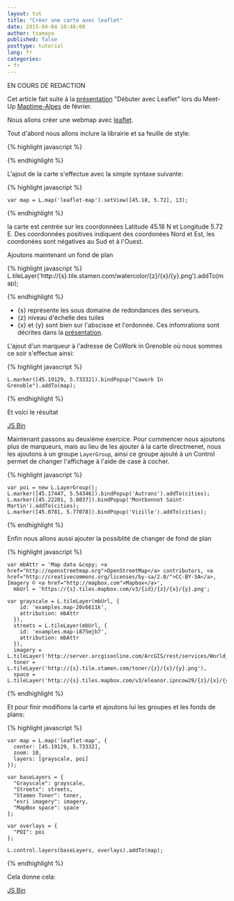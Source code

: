 ```yaml
---
layout: tut
title: "Créer une carte avec leaflet"
date: 2015-04-04 10:48:00
author: tsamaya
published: false
posttype: tutorial
lang: fr
categories:
- fr
---
```


EN COURS DE REDACTION

Cet article fait suite à la [présentation](http://maptime-alpes.com/leaflet-first-webmap/) "Débuter avec Leaflet" lors du Meet-Up [Maptime-Alpes](http://maptime-alpes.com) de février.

Nous allons créer une webmap avec [leaflet](http://leafletjs.com).

Tout d'abord nous allons inclure la librairie et sa feuille de style:

{% highlight javascript %}

<link rel="stylesheet" href="//cdn.leafletjs.com/leaflet-0.7.3/leaflet.css" />

<script src="//cdn.leafletjs.com/leaflet-0.7.3/leaflet.js"> </script>

{% endhighlight %}

L'ajout de la carte s'effectue avec la simple syntaxe suivante:

{% highlight javascript %}

    var map = L.map('leaflet-map').setView([45.18, 5.72], 13);

{% endhighlight %}

la carte est centrée sur les coordonnées Latitude 45.18 N et Longitude 5.72 E. Des coordonnées positives indiquent des coordonées Nord et Est, les coordonées sont négatives au Sud et à l'Ouest.

Ajoutons maintenant un fond de plan

{% highlight javascript %}
    L.tileLayer('http://{s}.tile.stamen.com/watercolor/{z}/{x}/{y}.png').addTo(map);

{% endhighlight %}

- {s} représente les sous domaine de redondances des serveurs.
- {z} niveau d'échelle des tuiles
- {x} et {y} sont bien sur l'abscisse et l'ordonnée.
Ces infomrations sont décrites dans la [présentation](http://maptime-alpes.com/leaflet-first-webmap/).

L'ajout d'un marqueur à l'adresse de CoWork in Grenoble où nous sommes ce soir s'effectue ainsi:

{% highlight javascript %}

    L.marker([45.19129, 5.73332]).bindPopup("Cowork In Grenoble").addTo(map);

{% endhighlight %}


Et voici le résultat

<a class="jsbin-embed" href="http://jsbin.com/dezopu/embed?output">JS Bin</a><script src="http://static.jsbin.com/js/embed.js"></script>


Maintenant passons au deuxième exercice. Pour commencer nous ajoutons plus de marqueurs, mais au lieu de les ajouter à la carte directmenet, nous les ajoutons à un groupe `LayerGroup`, ainsi ce groupe ajouté à un Control permet de changer l'affichage à l'aide de case à cocher.

{% highlight javascript %}

    var poi = new L.LayerGroup();
    L.marker([45.17447, 5.54346]).bindPopup('Autrans').addTo(cities);
    L.marker([45.22201, 5.8037]).bindPopup('Montbonnot Saint-Martin').addTo(cities);
    L.marker([45.0781, 5.77078]).bindPopup('Vizille').addTo(cities);

{% endhighlight %}

Enfin nous allons aussi ajouter la possiblité de changer de fond de plan

{% highlight javascript %}

    var mbAttr = 'Map data &copy; <a href="http://openstreetmap.org">OpenStreetMap</a> contributors, <a href="http://creativecommons.org/licenses/by-sa/2.0/">CC-BY-SA</a>, Imagery © <a href="http://mapbox.com">Mapbox</a>',
      mbUrl = 'https://{s}.tiles.mapbox.com/v3/{id}/{z}/{x}/{y}.png';

    var grayscale = L.tileLayer(mbUrl, {
        id: 'examples.map-20v6611k',
        attribution: mbAttr
      }),
      streets = L.tileLayer(mbUrl, {
        id: 'examples.map-i875mjb7',
        attribution: mbAttr
      }),
      imagery = L.tileLayer('http://server.arcgisonline.com/ArcGIS/rest/services/World_Imagery/MapServer/tile/{z}/{y}/{x}'),
      toner = L.tileLayer('http://{s}.tile.stamen.com/toner/{z}/{x}/{y}.png'),
      space = L.tileLayer('http://{s}.tiles.mapbox.com/v3/eleanor.ipncow29/{z}/{x}/{y}.png');

{% endhighlight %}

Et pour finir modifions la carte et ajoutons lui les groupes et les fonds de plans:

{% highlight javascript %}

    var map = L.map('leaflet-map', {
      center: [45.19129, 5.73332],
      zoom: 10,
      layers: [grayscale, poi]
    });

    var baseLayers = {
      "Grayscale": grayscale,
      "Streets": streets,
      "Stamen Toner": toner,
      "esri imagery": imagery,
      "MapBox space": space
    };

    var overlays = {
      "POI": poi
    };

    L.control.layers(baseLayers, overlays).addTo(map);
{% endhighlight %}

Cela donne cela:

<a class="jsbin-embed" href="http://jsbin.com/cemimo/embed?output">JS Bin</a><script src="http://static.jsbin.com/js/embed.js"></script>
